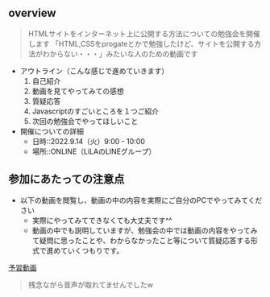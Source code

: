 ## overview
> HTMLサイトをインターネット上に公開する方法についての勉強会を開催します
> 「HTML,CSSをprogateとかで勉強したけど、サイトを公開する方法がわからない・・・」みたいな人のための動画です
- アウトライン（こんな感じで進めていきます）
   1. 自己紹介
   1. 動画を見てやってみての感想
   1. 質疑応答
   1. Javascriptのすごいところを１つご紹介
   1. 次回の勉強会でやってほしいこと
- 開催についての詳細
   - 日時::2022.9.14（火）9:00 - 10:00
   - 場所::ONLINE（LiLAのLINEグループ）

## 参加にあたっての注意点
- 以下の動画を閲覧し、動画の中の内容を実際にご自分のPCでやってみてください
   - 実際にやってみてできなくても大丈夫です^^
   - 動画の中でも説明していますが、勉強会の中では動画の内容をやってみて疑問に思ったことや、わからなかったこと等について質疑応答する形式で進めていくつもりです。

[予習動画](https://youtu.be/5WX89N8BP6M)
> 残念ながら音声が取れてませんでしたw
